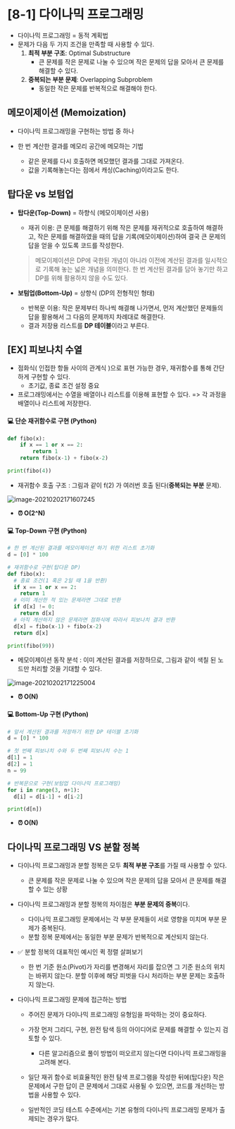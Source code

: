 # [8-1] 다이나믹 프로그래밍

- 다이나믹 프로그래밍 = 동적 계획법
- 문제가 다음 두 가지 조건을 만족할 때 사용할 수 있다.
  1. **최적 부분 구조**: Optimal Substructure
     - 큰 문제를 작은 문제로 나눌 수 있으며 작은 문제의 답을 모아서 큰 문제를 해결할 수 있다.
  2. **중복되는 부분 문제**: Overlapping Subproblem
     - 동일한 작은 문제를 반복적으로 해결해야 한다.





## 메모이제이션 (Memoization)

- 다이나믹 프로그래밍을 구현하는 방법 중 하나

- 한 번 계산한 결과를 메모리 공간에 메모하는 기법
  - 같은 문제를 다시 호출하면 메모했던 결과를 그대로 가져온다.
  - 값을 기록해놓는다는 점에서 캐싱(Caching)이라고도 한다.





## 탑다운 vs 보텀업

- **탑다운(Top-Down)** = 하향식 (메모이제이션 사용) 

  - 재귀 이용: 큰 문제를 해결하기 위해 작은 문제를 재귀적으로 호출하여 해결하고, 작은 문제를 해결하였을 때의 답을 기록(메모이제이션)하여 결국 큰 문제의 답을 얻을 수 있도록 코드를 작성한다.

  > 메모이제이션은 DP에 국한된 개념이 아니라 이전에 계산된 결과를 일시적으로 기록해 놓는 넓은 개념을 의미한다. 한 번 계산된 결과를 담아 놓기만 하고 DP를 위해 활용하지 않을 수도 있다.

- **보텀업(Bottom-Up)** = 상향식 (DP의 전형적인 형태)

  - 반복문 이용: 작은 문제부터 하나씩 해결해 나가면서, 먼저 계산했던 문제들의 답을 활용해서 그 다음의 문제까지 차례대로 해결한다.
  - 결과 저장용 리스트를 **DP 테이블**이라고 부른다.

  





## [EX] 피보나치 수열

- 점화식( 인접한 항들 사이의 관계식 )으로 표현 가능한 경우, 재귀함수를 통해 간단하게 구현할 수 있다.
  - 초기값, 종료 조건 설정 중요
- 프로그래밍에서는 수열을 배열이나 리스트를 이용해 표현할 수 있다. => 각 과정을 배열이나 리스트에 저장한다.



#### 💻 단순 재귀함수로 구현 (Python)

```python
def fibo(x):
    if x == 1 or x == 2:
    	return 1
    return fibo(x-1) + fibo(x-2)

print(fibo(4))
```



- 재귀함수 호출 구조 : 그림과 같이 f(2) 가 여러번 호출 된다(**중복되는 부분** 문제). 

![image-20210202171607245](C:\Users\82103\AppData\Roaming\Typora\typora-user-images\image-20210202171607245.png)



- **⏰ O(2^N)** 





#### 💻 Top-Down 구현 (Python)

```python
# 한 번 계산된 결과를 메모이제이션 하기 위한 리스트 초기화
d = [0] * 100

# 재귀함수로 구현(탑다운 DP)
def fibo(x):
  # 종료 조건(1 혹은 2일 때 1을 반환)
  if x == 1 or x == 2:
    return 1
  # 이미 계산한 적 있는 문제라면 그대로 반환
  if d[x] != 0:
    return d[x]
  # 아직 계산하지 않은 문제라면 점화식에 따라서 피보나치 결과 반환
  d[x] = fibo(x-1) + fibo(x-2)
  return d[x]

print(fibo(99))
```



- 메모이제이션 동작 분석 : 이미 계산된 결과를 저장하므로, 그림과 같이 색칠 된 노드만 처리할 것을 기대할 수 있다.

![image-20210202171225004](C:\Users\82103\AppData\Roaming\Typora\typora-user-images\image-20210202171225004.png)



- **⏰ O(N)**





#### 💻 Bottom-Up 구현 (Python)

```python
# 앞서 계산된 결과를 저장하기 위한 DP 테이블 초기화
d = [0] * 100

# 첫 번째 피보나치 수와 두 번째 피보나치 수는 1
d[1] = 1
d[2] = 1
n = 99

# 반복문으로 구현(보텀업 다이나믹 프로그래밍)
for i in range(3, n+1):
  d[i] = d[i-1] + d[i-2]

print(d[n])
```

- **⏰ O(N)**







## 다이나믹 프로그래밍 VS 분할 정복

- 다이나믹 프로그래밍과 분할 정복은 모두 **최적 부분 구조**를 가질 때 사용할 수 있다.
  - 큰 문제를 작은 문제로 나눌 수 있으며 작은 문제의 답을 모아서 큰 문제를 해결할 수 있는 상황
- 다이나믹 프로그래밍과 분할 정복의 차이점은 **부분 문제의 중복**이다.
  - 다이나믹 프로그래밍 문제에서는 각 부분 문제들이 서로 영향을 미치며 부분 문제가 중복된다.
  - 분할 정복 문제에서는 동일한 부분 문제가 반복적으로 계산되지 않는다.



- ✅ 분할 정복의 대표적인 예시인 퀵 정렬 살펴보기
  - 한 번 기준 원소(Pivot)가 자리를 변경해서 자리를 잡으면 그 기준 원소의 위치는 바뀌지 않는다. 분할 이후에 해당 피벗을 다시 처리하는 부분 문제는 호출하지 않는다.



- 다이나믹 프로그래밍 문제에 접근하는 방법

  - 주어진 문제가 다이나믹 프로그래밍 유형임을 파악하는 것이 중요하다.
  - 가장 먼저 그리디, 구현, 완전 탐색 등의 아이디어로 문제를 해결할 수 있는지 검토할 수 있다.
    - 다른 알고리즘으로 풀이 방법이 떠오르지 않는다면 다이나믹 프로그래밍을 고려해 본다.
  - 일단 재귀 함수로 비효율적인 완전 탐색 프로그램을 작성한 뒤에(탑다운) 작은 문제에서 구한 답이 큰 문제에서 그대로 사용될 수 있으면, 코드를 개선하는 방법을 사용할 수 있다.

  - 일반적인 코딩 테스트 수준에서는 기본 유형의 다이나믹 프로그래밍 문제가 출제되는 경우가 많다.